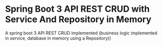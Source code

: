 # Spring Boot 3 API REST CRUD with Service And Repository in Memory

A spring boot 3 API REST CRUD implemented (business logic implemented in service, database in memory using a Repository))


